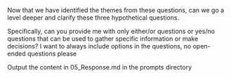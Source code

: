 Now that we have identified the themes from these questions, can we go a level deeper and clarify these three hypothetical questions. 

Specifically, can you provide me with only either/or questions or yes/no questions that can be used to gather specific information or make decisions? I want to always include options in the questions, no open-ended questions please


Output the content in 05_Response.md in the prompts directory